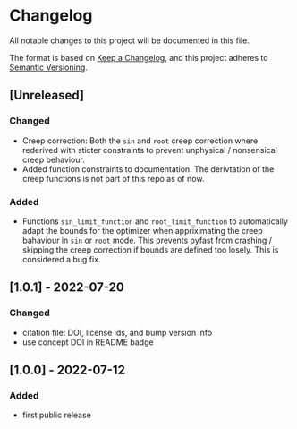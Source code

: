 # Changelog
All notable changes to this project will be documented in this file.

The format is based on [Keep a Changelog](https://keepachangelog.com/en/1.0.0/),
and this project adheres to [Semantic Versioning](https://semver.org/spec/v2.0.0.html).

## [Unreleased]
### Changed
* Creep correction: Both the `sin` and `root` creep correction where rederived with sticter constraints to prevent unphysical / nonsensical creep behaviour. 
* Added function constraints to documentation. The derivtation of the creep functions is not part of this repo as of now.

### Added
* Functions `sin_limit_function` and `root_limit_function` to automatically adapt the bounds for the optimizer when appriximating the creep bahaviour in `sin` or `root` mode. This prevents pyfast from crashing / skipping the creep correction if bounds are defined too losely. This is considered a bug fix.

## [1.0.1] - 2022-07-20
###  Changed
* citation file: DOI, license ids, and bump version info
* use concept DOI in README badge

## [1.0.0] - 2022-07-12
### Added
- first public release
